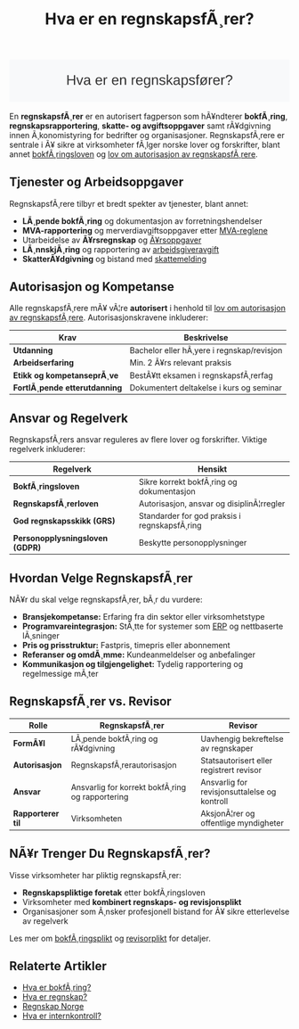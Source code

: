 ﻿---
title: "Hva er en regnskapsfÃ¸rer?"
meta_title: "Hva er en regnskapsfÃ¸rer?"
meta_description: '![Hva er en regnskapsfÃ¸rer?](hva-er-en-regnskapsforer-image.svg)'
slug: hva-er-en-regnskapsforer
type: blog
layout: pages/single
---

![Hva er en regnskapsfÃ¸rer?](hva-er-en-regnskapsforer-image.svg)

En **regnskapsfÃ¸rer** er en autorisert fagperson som hÃ¥ndterer **bokfÃ¸ring**, **regnskapsrapportering**, **skatte- og avgiftsoppgaver** samt rÃ¥dgivning innen Ã¸konomistyring for bedrifter og organisasjoner. RegnskapsfÃ¸rere er sentrale i Ã¥ sikre at virksomheter fÃ¸lger norske lover og forskrifter, blant annet [bokfÃ¸ringsloven](/blogs/regnskap/hva-er-bokforingsloven "Hva er BokfÃ¸ringsloven? Komplett Guide til Norsk BokfÃ¸ringslovgivning") og [lov om autorisasjon av regnskapsfÃ¸rere](/blogs/regnskap/lov-om-autorisasjon-av-regnskapsforere "Lov om autorisasjon av regnskapsfÃ¸rere").

## Tjenester og Arbeidsoppgaver

RegnskapsfÃ¸rere tilbyr et bredt spekter av tjenester, blant annet:

* **LÃ¸pende bokfÃ¸ring** og dokumentasjon av forretningshendelser
* **MVA-rapportering** og merverdiavgiftsoppgaver etter [MVA-reglene](/blogs/regnskap/hva-er-moms-mva "Hva er Moms (MVA)? Veiledning til Merverdiavgift i Norge")
* Utarbeidelse av **Ã¥rsregnskap** og [Ã¥rsoppgaver](/blogs/regnskap/hva-er-aarsoppgave "Hva er Ã…rsoppgave? Guide til Regnskapsavslutning")
* **LÃ¸nnskjÃ¸ring** og rapportering av [arbeidsgiveravgift](/blogs/regnskap/hva-er-arbeidsgiveravgift "Hva er Arbeidsgiveravgift? Komplett Guide til Norske Avgifter")
* **SkatterÃ¥dgivning** og bistand med [skattemelding](/blogs/regnskap/skattemelding "Skattemelding: Frister og Krav for Norske Bedrifter")

## Autorisasjon og Kompetanse

Alle regnskapsfÃ¸rere mÃ¥ vÃ¦re **autorisert** i henhold til [lov om autorisasjon av regnskapsfÃ¸rere](/blogs/regnskap/lov-om-autorisasjon-av-regnskapsforere "Lov om autorisasjon av regnskapsfÃ¸rere"). Autorisasjonskravene inkluderer:

| Krav                       | Beskrivelse                             |
|----------------------------|-----------------------------------------|
| **Utdanning**              | Bachelor eller hÃ¸yere i regnskap/revisjon |
| **Arbeidserfaring**        | Min. 2 Ã¥rs relevant praksis             |
| **Etikk og kompetanseprÃ¸ve** | BestÃ¥tt eksamen i regnskapsfÃ¸rerfag      |
| **FortlÃ¸pende etterutdanning** | Dokumentert deltakelse i kurs og seminar |

## Ansvar og Regelverk

RegnskapsfÃ¸rers ansvar reguleres av flere lover og forskrifter. Viktige regelverk inkluderer:

| Regelverk                        | Hensikt                                 |
|----------------------------------|-----------------------------------------|
| **BokfÃ¸ringsloven**              | Sikre korrekt bokfÃ¸ring og dokumentasjon |
| **RegnskapsfÃ¸rerloven**          | Autorisasjon, ansvar og disiplinÃ¦rregler |
| **God regnskapsskikk (GRS)**     | Standarder for god praksis i regnskapsfÃ¸ring |
| **Personopplysningsloven (GDPR)**| Beskytte personopplysninger             |

## Hvordan Velge RegnskapsfÃ¸rer

NÃ¥r du skal velge regnskapsfÃ¸rer, bÃ¸r du vurdere:

* **Bransjekompetanse:** Erfaring fra din sektor eller virksomhetstype
* **Programvareintegrasjon:** StÃ¸tte for systemer som [ERP](/blogs/regnskap/hva-er-erp-system "Hva er ERP-system? Komplett Guide til ERP i Norske Bedrifter") og nettbaserte lÃ¸sninger
* **Pris og prisstruktur:** Fastpris, timepris eller abonnement
* **Referanser og omdÃ¸mme:** Kundeanmeldelser og anbefalinger
* **Kommunikasjon og tilgjengelighet:** Tydelig rapportering og regelmessige mÃ¸ter

## RegnskapsfÃ¸rer vs. Revisor

| Rolle                  | RegnskapsfÃ¸rer                             | Revisor                                     |
|------------------------|--------------------------------------------|----------------------------------------------|
| **FormÃ¥l**             | LÃ¸pende bokfÃ¸ring og rÃ¥dgivning            | Uavhengig bekreftelse av regnskaper          |
| **Autorisasjon**       | RegnskapsfÃ¸rerautorisasjon                | Statsautorisert eller registrert revisor     |
| **Ansvar**             | Ansvarlig for korrekt bokfÃ¸ring og rapportering | Ansvarlig for revisjonsuttalelse og kontroll |
| **Rapporterer til**    | Virksomheten                               | AksjonÃ¦rer og offentlige myndigheter         |

## NÃ¥r Trenger Du RegnskapsfÃ¸rer?

Visse virksomheter har pliktig regnskapsfÃ¸rer:

* **Regnskapspliktige foretak** etter bokfÃ¸ringsloven
* Virksomheter med **kombinert regnskaps- og revisjonsplikt**
* Organisasjoner som Ã¸nsker profesjonell bistand for Ã¥ sikre etterlevelse av regelverk

Les mer om [bokfÃ¸ringsplikt](/blogs/regnskap/hva-er-bokforingsplikt "Hva er BokfÃ¸ringsplikt?") og [revisorplikt](/blogs/regnskap/hva-er-revisor "Hva er Revisor? Guide til Revisjonsplikt") for detaljer.

## Relaterte Artikler

* [Hva er bokfÃ¸ring?](/blogs/regnskap/hva-er-bokforing "Hva er BokfÃ¸ring? Grunnleggende Prinsipper og Prosesser")
* [Hva er regnskap?](/blogs/regnskap/hva-er-regnskap "Hva er Regnskap? En komplett guide")
* [Regnskap Norge](/blogs/regnskap/regnskap-norge "Regnskap Norge “ Bransjeorganisasjon for RegnskapsfÃ¸rere og RegnskapsbyrÃ¥er")
* [Hva er internkontroll?](/blogs/regnskap/hva-er-internkontroll "Hva er Internkontroll? Systemer og Prosesser for Risikostyring")






